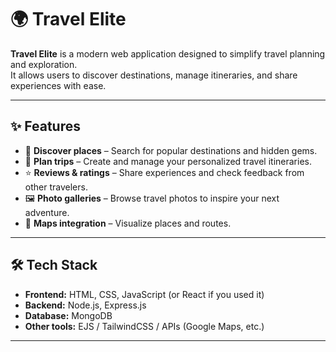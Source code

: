 # 🌍 Travel Elite

**Travel Elite** is a modern web application designed to simplify travel planning and exploration.  
It allows users to discover destinations, manage itineraries, and share experiences with ease.

---

## ✨ Features

- 🔎 **Discover places** – Search for popular destinations and hidden gems.  
- 📝 **Plan trips** – Create and manage your personalized travel itineraries.  
- ⭐ **Reviews & ratings** – Share experiences and check feedback from other travelers.  
- 🖼️ **Photo galleries** – Browse travel photos to inspire your next adventure.  
- 📍 **Maps integration** – Visualize places and routes.  

---

## 🛠️ Tech Stack

- **Frontend:** HTML, CSS, JavaScript (or React if you used it)  
- **Backend:** Node.js, Express.js  
- **Database:** MongoDB  
- **Other tools:** EJS / TailwindCSS / APIs (Google Maps, etc.)  

---

